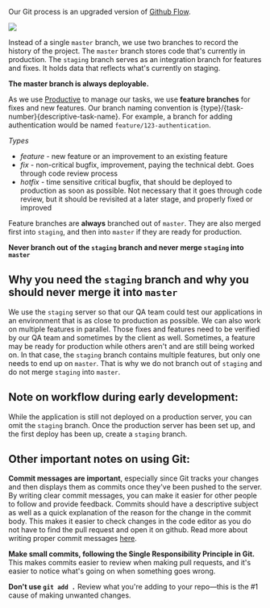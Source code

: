 Our Git process is an upgraded version of [Github Flow](https://guides.github.com/introduction/flow/).

![](https://ftp.infinum.co/stjepan_hadjic/git-flow-2.jpg)

Instead of a single `master` branch, we use two branches to record the history of the project. The `master` branch stores code that's currently in production. The `staging` branch serves as an integration branch for features and fixes. It holds data that reflects what's currently on staging.

**The master branch is always deployable.**

As we use [Productive](https://productive.io) to manage our tasks, we use **feature branches** for fixes and new features. Our branch naming convention is {type}/{task-number}{descriptive-task-name}. For example, a branch for adding authentication would be named `feature/123-authentication`.

*Types*
* _feature_ - new feature or an improvement to an existing feature
* _fix_ - non-critical bugfix, improvement, paying the technical debt. Goes through code review process
* _hotfix_ - time sensitive critical bugfix, that should be deployed to production as soon as possible. Not necessary that it goes through code review, but it should be revisited at a later stage, and properly fixed or improved

Feature branches are **always** branched out of `master`. They are also merged first into `staging`, and then into `master` if they are ready for production.

**Never branch out of the `staging` branch and never merge `staging` into `master`**

## Why you need the `staging` branch and why you should never merge it into `master`
We use the `staging` server so that our QA team could test our applications in an environment that is as close to production as possible. We can also work on multiple features in parallel. Those fixes and features need to be verified by our QA team and sometimes by the client as well. Sometimes, a feature may be ready for production while others aren't and are still being worked on. In that case, the `staging` branch contains multiple features, but only one needs to end up on `master`. That is why we do not branch out of `staging` and do not merge `staging` into `master`.

## Note on workflow during early development:
While the application is still not deployed on a production server, you can omit the `staging` branch. Once the production server has been set up, and the first deploy has been up, create a `staging` branch.

## Other important notes on using Git:
**Commit messages are important**, especially since Git tracks your changes and then displays them as commits once they've been pushed to the server. By writing clear commit messages, you can make it easier for other people to follow and provide feedback.
Commits should have a descriptive subject as well as a quick explanation of the reason for the change in the commit body. This makes it easier to check changes in the code editor as you do not have to find the pull request and open it on github.
Read more about writing proper commit messages [here](http://chris.beams.io/posts/git-commit/).

**Make small commits, following the Single Responsibility Principle in Git.** This makes commits easier to review when making pull requests, and it's easier to notice what's going on when something goes wrong.

**Don't use `git add .`** Review what you're adding to your repo—this is the #1 cause of making unwanted changes.

